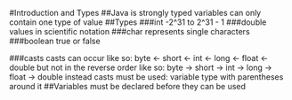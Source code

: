 #Introduction and Types
##Java is strongly typed
variables can only contain one type of value
##Types
###int
-2^31 to 2^31 - 1
###double
values in scientific notation
###char
represents single characters
###boolean
true or false

###casts
casts can occur like so:
byte <- short <- int <- long <- float <- double
but not in the reverse order like so:
byte -> short -> int -> long -> float -> double
instead casts must be used: variable type with parentheses around it
##Variables
must be declared before they can be used
